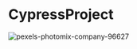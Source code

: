 # CypressProject


![pexels-photomix-company-96627](https://user-images.githubusercontent.com/58659856/216117328-41806b4b-9c47-4212-b5ba-2b1d6f6569e8.jpg)
